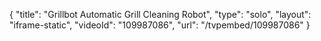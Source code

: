 {
    "title": "Grillbot Automatic Grill Cleaning Robot",
    "type": "solo",
    "layout": "iframe-static",
    "videoId": "109987086",
    "url": "\/tvpembed\/109987086"
}